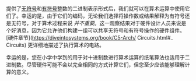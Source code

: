 
提供了[无符号](https://diveintosystems.org/book/C4-Binary/bases.html#_unsigned_binary_numbers)和[有符号](https://diveintosystems.org/book/C4-Binary/signed.html#_signed_binary_integers)整数的二进制表示形式后，我们就可以在算术运算中使用它们了。幸运的是，由于它们的编码，无论我们选择将操作数或结果解释为有符号还是无符号，对于算术过程来说 _并不重要_。这一观察结果对于硬件设计人员来说是个好消息，因为它允许他们构建一组可以共享无符号和有符号操作的硬件组件。 [硬件章节](https://diveintosystems.org/book/C5-Arch/ Circuits.html#_ Circuits) 更详细地描述了执行算术的电路。

幸运的是，您在小学中学到的用于对十进制数进行算术运算的纸笔算法也适用于二进制数。尽管硬件可能不会以完全相同的方式计算它们，但您至少应该能够理解计算的意义。